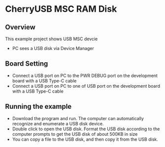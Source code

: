 # CherryUSB MSC RAM Disk

## Overview

This  example project shows USB MSC devcie

- PC sees a USB disk via Device Manager

## Board Setting

- Connect a USB port on PC to the PWR DEBUG port on the development board with a USB Type-C cable
- Connect a USB port on PC to one of USB port on the development board with a USB Type-C cable

## Running the example

- Download the program and run. The computer can automatically recognize and enumerate a USB disk device.
- Double click to open the USB disk. Format the USB disk according to the computer prompts to get the USB disk of about 500KB in size
- You can copy a file to the USB disk, and then copy it from the USB disk.
